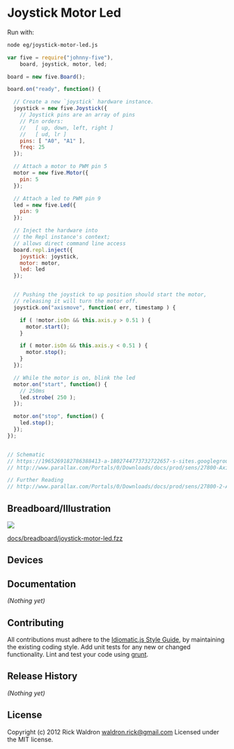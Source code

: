 # Joystick Motor Led

Run with:
```bash
node eg/joystick-motor-led.js
```


```javascript
var five = require("johnny-five"),
    board, joystick, motor, led;

board = new five.Board();

board.on("ready", function() {

  // Create a new `joystick` hardware instance.
  joystick = new five.Joystick({
    // Joystick pins are an array of pins
    // Pin orders:
    //   [ up, down, left, right ]
    //   [ ud, lr ]
    pins: [ "A0", "A1" ],
    freq: 25
  });

  // Attach a motor to PWM pin 5
  motor = new five.Motor({
    pin: 5
  });

  // Attach a led to PWM pin 9
  led = new five.Led({
    pin: 9
  });

  // Inject the hardware into
  // the Repl instance's context;
  // allows direct command line access
  board.repl.inject({
    joystick: joystick,
    motor: motor,
    led: led
  });


  // Pushing the joystick to up position should start the motor,
  // releasing it will turn the motor off.
  joystick.on("axismove", function( err, timestamp ) {

    if ( !motor.isOn && this.axis.y > 0.51 ) {
      motor.start();
    }

    if ( motor.isOn && this.axis.y < 0.51 ) {
      motor.stop();
    }
  });

  // While the motor is on, blink the led
  motor.on("start", function() {
    // 250ms
    led.strobe( 250 );
  });

  motor.on("stop", function() {
    led.stop();
  });
});


// Schematic
// https://1965269182786388413-a-1802744773732722657-s-sites.googlegroups.com/site/parallaxinretailstores/home/2-axis-joystick/Joystick-6.png
// http://www.parallax.com/Portals/0/Downloads/docs/prod/sens/27800-Axis%20JoyStick_B%20Schematic.pdf

// Further Reading
// http://www.parallax.com/Portals/0/Downloads/docs/prod/sens/27800-2-AxisJoystick-v1.2.pdf

```

## Breadboard/Illustration

<img src="https://raw.github.com/rwldrn/johnny-five/master/docs/breadboard/joystick-motor-led.png">

[docs/breadboard/joystick-motor-led.fzz](https://github.com/rwldrn/johnny-five/blob/master/docs/breadboard/joystick-motor-led.fzz)



## Devices




## Documentation

_(Nothing yet)_









## Contributing
All contributions must adhere to the [Idiomatic.js Style Guide](https://github.com/rwldrn/idiomatic.js),
by maintaining the existing coding style. Add unit tests for any new or changed functionality. Lint and test your code using [grunt](https://github.com/cowboy/grunt).

## Release History
_(Nothing yet)_

## License
Copyright (c) 2012 Rick Waldron <waldron.rick@gmail.com>
Licensed under the MIT license.
